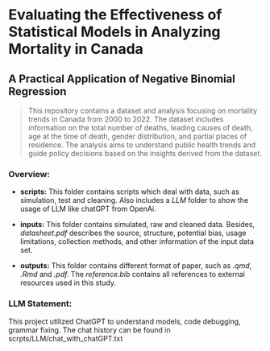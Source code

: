 # Evaluating the Effectiveness of Statistical Models in Analyzing Mortality in Canada

## A Practical Application of Negative Binomial Regression

> This repository contains a dataset and analysis focusing on mortality trends in Canada from 2000 to 2022. The dataset includes information on the total number of deaths, leading causes of death, age at the time of death, gender distribution, and partial places of residence. The analysis aims to understand public health trends and guide policy decisions based on the insights derived from the dataset.

### Overview:

-   **scripts:** This folder contains scripts which deal with data, such as simulation, test and cleaning. Also includes a *LLM* folder to show the usage of LLM like chatGPT from OpenAi.

-   **inputs:** This folder contains simulated, raw and cleaned data. Besides, *datasheet.pdf* describes the source, structure, potential bias, usage limitations, collection methods, and other information of the input data set.

-   **outputs:** This folder contains different format of paper, such as *.qmd*, *.Rmd* and *.pdf.* The *reference.bib* contains all references to external resources used in this study.

### LLM Statement:

This project utilized ChatGPT to understand models, code debugging, grammar fixing. The chat history can be found in scrpts/LLM/chat_with_chatGPT.txt
